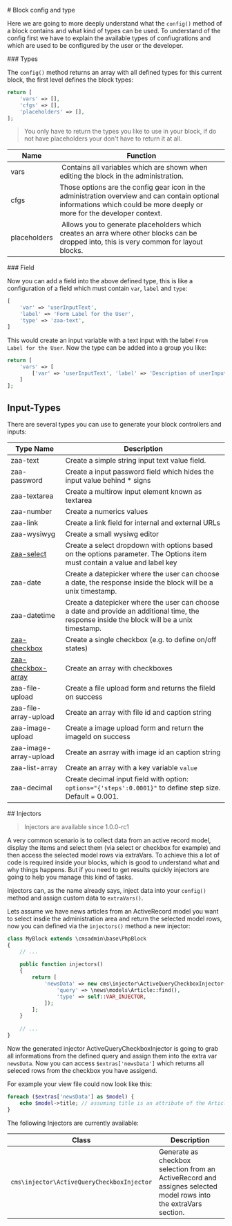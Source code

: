 # Block config and type

Here we are going to more deeply understand what the `config()` method of a block contains and what kind of types can be used. To understand of the config first we have to explain the available types of confiugrations and which are used to be configured by the user or the developer.

### Types

The `config()` method returns an array with all defined types for this current block, the first level defines the block types:

```php
return [
    'vars' => [],
    'cfgs' => [],
    'placeholders' => [],
];
```

> You only have to return the types you like to use in your block, if do not have placeholders your don't have to return it at all.

| Name | Function
| ---- | --------
| vars | Contains all variables which are shown when editing the block in the administration.
| cfgs | Those options are the config gear icon in the administration overview and can contain optional informations which could be more deeply or more for the developer context.
| placeholders | Allows you to generate placeholders which creates an arra where other blocks can be dropped into, this is very common for layout blocks.

### Field


Now you can add a field into the above defined type, this is like a configuration of a field which must contain `var`, `label` and `type`:

```php
[
    'var' => 'userInputText',
    'label' => 'Form Label for the User',
    'type' => 'zaa-text',
] 
```

This would create an input variable with a text input with the label `From Label for the User`. Now the type can be added into a group you like:

```php
return [
    'vars' => [
        ['var' => 'userInputText', 'label' => 'Description of userInputText', 'type' => 'zaa-text']
    ]
];
```

## Input-Types


There are several types you can use to generate your block controllers and inputs:

|Type Name            |Description
|---------------------|-----------
|zaa-text|Create a simple string input text value field.
|zaa-password|Create a input password field which hides the input value behind * signs
|zaa-textarea|Create a multirow input element known as textarea
|zaa-number|Create a numerics values
|zaa-link|Create a link field for internal and external URLs
|zaa-wysiwyg|Create a small wysiwg editor
|[zaa-select](app-block-type-select.md)|Create a select dropdown with options based on the options parameter. The Options item must contain a value and label key
|zaa-date|Create a datepicker where the user can choose a date, the response inside the block will be a unix timestamp.
|zaa-datetime|Create a datepicker where the user can choose a date and provide an additional time, the response inside the block will be a unix timestamp.
|[zaa-checkbox](app-block-type-checkbox.md)|Create a single checkbox (e.g. to define on/off states)
|[zaa-checkbox-array](app-block-type-checkbox-array.md)|Create an array with checkboxes
|zaa-file-upload|Create a file upload form and returns the fileId on success
|zaa-file-array-upload|Create an array with file id and caption string
|zaa-image-upload|Create a image upload form and return the imageId on success
|zaa-image-array-upload|Create an asrray with image id an caption string
|zaa-list-array|Create an array with a key variable `value`
|zaa-decimal|Create decimal input field with option: `options="{'steps':0.0001}"` to define step size. Default = 0.001.

## Injectors

> Injectors are available since 1.0.0-rc1

A very common scenario is to collect data from an active record model, display the items and select them (via select or checkbox for example) and then access the selected model rows via extraVars. To achieve this a lot of code is required inside your blocks, which is good to understand what and why things happens. But if you need to get results quickly injectors are going to help you manage this kind of tasks.

Injectors can, as the name already says, inject data into your `config()` method and assign custom data to `extraVars()`.

Lets assume we have news articles from an ActiveRecord model you want to select insdie the administration area and return the selected model rows, now you can defined via the `injectors()` method a new injector:

```php
class MyBlock extends \cmsadmin\base\PhpBlock
{
	// ...
	
	public function injectors()
	{
	    return [
	        'newsData' => new cms\injector\ActiveQueryCheckboxInjector([
	            'query' => \news\models\Article::find(),
	            'type' => self::VAR_INJECTOR,
	        ]);
	    ];
	}
	
	// ...
}
```

Now the generated injector ActiveQueryCheckboxInjector is going to grab all informations from the defined query and assign them into the extra var `newsData`. Now you can access `$extras['newsData']` which returns all seleced rows from the checkbox you have assigend.

For example your view file could now look like this:

```php
foreach ($extras['newsData'] as $model) {
	echo $model->title; // assuming title is an attribute of the Article model defined in the query part of the injector.
}
```

The following Injectors are currently available:

|Class		|Description
|---		|---
|`cms\injector\ActiveQueryCheckboxInjector`|Generate as checkbox selection from an ActiveRecord and assignes selected model rows into the extraVars section.
